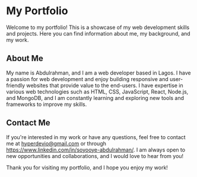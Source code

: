 # My Portfolio

Welcome to my portfolio! This is a showcase of my web development skills and projects. Here you can find information about me, my background, and my work. 

## About Me

My name is Abdulrahman, and I am a web developer based in Lagos. I have a passion for web development and enjoy building responsive and user-friendly websites that provide value to the end-users. I have expertise in various web technologies such as HTML, CSS, JavaScript, React, Node.js, and MongoDB, and I am constantly learning and exploring new tools and frameworks to improve my skills.





## Contact Me

If you're interested in my work or have any questions, feel free to contact me at hyperdevio@gmail.com or through https://www.linkedin.com/in/soyooye-abdulrahman/. I am always open to new opportunities and collaborations, and I would love to hear from you!

Thank you for visiting my portfolio, and I hope you enjoy my work!

